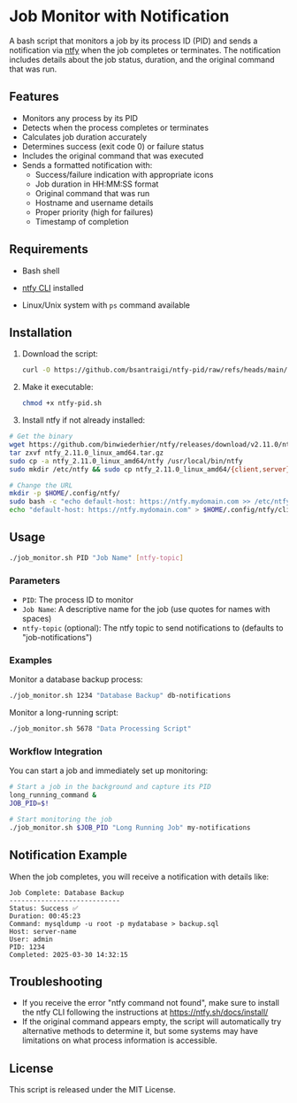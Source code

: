 # Job Monitor with Notification

A bash script that monitors a job by its process ID (PID) and sends a notification via [ntfy](https://ntfy.sh/) when the job completes or terminates. The notification includes details about the job status, duration, and the original command that was run.

## Features

- Monitors any process by its PID
- Detects when the process completes or terminates
- Calculates job duration accurately
- Determines success (exit code 0) or failure status
- Includes the original command that was executed
- Sends a formatted notification with:
  - Success/failure indication with appropriate icons
  - Job duration in HH:MM:SS format
  - Original command that was run
  - Hostname and username details
  - Proper priority (high for failures)
  - Timestamp of completion

## Requirements

- Bash shell
- [ntfy CLI](https://ntfy.sh/docs/install/) installed

- Linux/Unix system with `ps` command available

## Installation

1. Download the script:
   ```bash
   curl -O https://github.com/bsantraigi/ntfy-pid/raw/refs/heads/main/ntfy-pid.sh
   ```

2. Make it executable:
   ```bash
   chmod +x ntfy-pid.sh
   ```

3. Install ntfy if not already installed:
  ```bash
  # Get the binary
  wget https://github.com/binwiederhier/ntfy/releases/download/v2.11.0/ntfy_2.11.0_linux_amd64.tar.gz
  tar zxvf ntfy_2.11.0_linux_amd64.tar.gz
  sudo cp -a ntfy_2.11.0_linux_amd64/ntfy /usr/local/bin/ntfy
  sudo mkdir /etc/ntfy && sudo cp ntfy_2.11.0_linux_amd64/{client,server}/*.yml /etc/ntfy
  
  # Change the URL
  mkdir -p $HOME/.config/ntfy/
  sudo bash -c "echo default-host: https://ntfy.mydomain.com >> /etc/ntfy/client.yml"
  echo "default-host: https://ntfy.mydomain.com" > $HOME/.config/ntfy/client.yml
  ```

## Usage

```bash
./job_monitor.sh PID "Job Name" [ntfy-topic]
```

### Parameters

- `PID`: The process ID to monitor
- `Job Name`: A descriptive name for the job (use quotes for names with spaces)
- `ntfy-topic` (optional): The ntfy topic to send notifications to (defaults to "job-notifications")

### Examples

Monitor a database backup process:
```bash
./job_monitor.sh 1234 "Database Backup" db-notifications
```

Monitor a long-running script:
```bash
./job_monitor.sh 5678 "Data Processing Script"
```

### Workflow Integration

You can start a job and immediately set up monitoring:
```bash
# Start a job in the background and capture its PID
long_running_command & 
JOB_PID=$!

# Start monitoring the job
./job_monitor.sh $JOB_PID "Long Running Job" my-notifications
```

## Notification Example

When the job completes, you will receive a notification with details like:

```
Job Complete: Database Backup
----------------------------
Status: Success ✅
Duration: 00:45:23
Command: mysqldump -u root -p mydatabase > backup.sql
Host: server-name
User: admin
PID: 1234
Completed: 2025-03-30 14:32:15
```

## Troubleshooting

- If you receive the error "ntfy command not found", make sure to install the ntfy CLI following the instructions at https://ntfy.sh/docs/install/
- If the original command appears empty, the script will automatically try alternative methods to determine it, but some systems may have limitations on what process information is accessible.

## License

This script is released under the MIT License.
